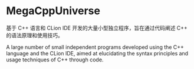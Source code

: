 # MegaCppUniverse
基于 C++ 语言和 CLion IDE 开发的大量小型独立程序，旨在通过代码阐述 C++ 的语法原理和使用技巧。

A large number of small independent programs developed using the C++ language and the CLion IDE, aimed at elucidating the syntax principles and usage techniques of C++ through code.
